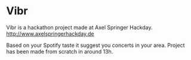 # Vibr


Vibr is a hackathon project made at Axel Springer Hackday. http://www.axelspringerhackday.de 

Based on your Spotify taste it suggest you concerts in your area. Project has been made from scratch in around 13h. 
